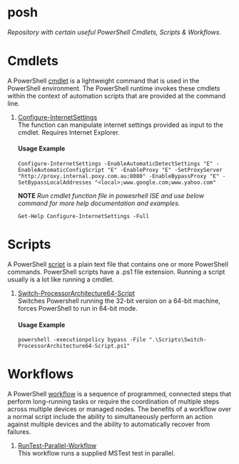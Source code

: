 # **posh**
*Repository with certain useful PowerShell Cmdlets, Scripts & Workflows.*  

# **Cmdlets**
A PowerShell [cmdlet](https://docs.microsoft.com/en-us/powershell/scripting/developer/cmdlet/cmdlet-overview) is a lightweight command that is used in the PowerShell environment. The PowerShell runtime invokes these cmdlets within the context of automation scripts that are provided at the command line.  

1. [Configure-InternetSettings](./Cmdlets/Configure-InternetSettings-Cmdlet.ps1)  
   The function can manipulate internet settings provided as input to the cmdlet. Requires Internet Explorer.  
   #### Usage Example ####
   ```
   Configure-InternetSettings -EnableAutomaticDetectSettings "E" -EnableAutomaticConfigScript "E" -EnableProxy "E" -SetProxyServer "http://proxy.internal.poxy.com.au:8080" -EnableBypassProxy "E" -SetBypassLocalAddresses "<local>;www.google.com;www.yahoo.com"
   ```
   **NOTE** *Run cmdlet function file in powesrhell ISE and use below command for more help documentation and examples.*  
   ```
   Get-Help Configure-InternetSettings -Full
   ```

# **Scripts**
A PowerShell [script](https://docs.microsoft.com/en-us/powershell/scripting/windows-powershell/ise/how-to-write-and-run-scripts-in-the-windows-powershell-ise) is a plain text file that contains one or more PowerShell commands. PowerShell scripts have a .ps1 file extension. Running a script usually is a lot like running a cmdlet.  

1. [Switch-ProcessorArchitecture64-Script](./Scripts/Switch-ProcessorArchitecture64-Script.ps1)  
   Switches Powershell running the 32-bit version on a 64-bit machine, forces PowerShell to run in 64-bit mode.  
   #### Usage Example ####
   ```
   powershell -executionpolicy bypass -File ".\Scripts\Switch-ProcessorArchitecture64-Script.ps1"
   ```

# **Workflows**
A PowerShell [workflow](https://docs.microsoft.com/en-us/system-center/sma/overview-powershell-workflows) is a sequence of programmed, connected steps that perform long-running tasks or require the coordination of multiple steps across multiple devices or managed nodes. The benefits of a workflow over a normal script include the ability to simultaneously perform an action against multiple devices and the ability to automatically recover from failures.  

1. [RunTest-Parallel-Workflow](./Workflows/RunTest-Parallel-Workflow.ps1)  
   This workflow runs a supplied MSTest test in parallel.  